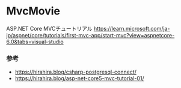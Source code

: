 # MvcMovie
ASP.NET Core MVCチュートリアル
<https://learn.microsoft.com/ja-jp/aspnet/core/tutorials/first-mvc-app/start-mvc?view=aspnetcore-6.0&tabs=visual-studio>

### 参考
* <https://hirahira.blog/csharp-postgresql-connect/>
* <https://hirahira.blog/asp-net-core5-mvc-tutorial-01/>

